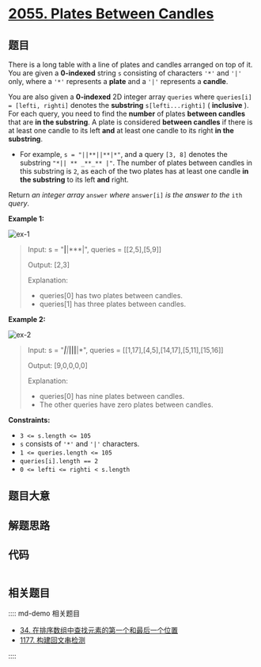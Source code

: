 # [2055. Plates Between Candles](https://leetcode.com/problems/plates-between-candles)

## 题目

There is a long table with a line of plates and candles arranged on top of it.
You are given a **0-indexed** string `s` consisting of characters `'*'` and
`'|'` only, where a `'*'` represents a **plate** and a `'|'` represents a
**candle**.

You are also given a **0-indexed** 2D integer array `queries` where
`queries[i] = [lefti, righti]` denotes the **substring** `s[lefti...righti]` (
**inclusive** ). For each query, you need to find the **number** of plates
**between candles** that are **in the substring**. A plate is considered
**between candles** if there is at least one candle to its left **and** at
least one candle to its right **in the substring**.

  * For example, `s = "||**||**|*"`, and a query `[3, 8]` denotes the substring `"*|| ** _**_** |"`. The number of plates between candles in this substring is `2`, as each of the two plates has at least one candle **in the substring** to its left **and** right.

Return _an integer array_ `answer` _where_ `answer[i]` _is the answer to the_
`ith` _query_.



**Example 1:**

![ex-1](https://assets.leetcode.com/uploads/2021/10/04/ex-1.png)

> Input: s = "**|**|***|", queries = [[2,5],[5,9]]
> 
> Output: [2,3]
> 
> Explanation:
> - queries[0] has two plates between candles.
> - queries[1] has three plates between candles.

**Example 2:**

![ex-2](https://assets.leetcode.com/uploads/2021/10/04/ex-2.png)

> Input: s = "***|**|*****|**||**|*", queries = [[1,17],[4,5],[14,17],[5,11],[15,16]]
> 
> Output: [9,0,0,0,0]
> 
> Explanation:
> - queries[0] has nine plates between candles.
> - The other queries have zero plates between candles.

**Constraints:**

  * `3 <= s.length <= 105`
  * `s` consists of `'*'` and `'|'` characters.
  * `1 <= queries.length <= 105`
  * `queries[i].length == 2`
  * `0 <= lefti <= righti < s.length`


## 题目大意

## 解题思路

## 代码

```javascript

```

## 相关题目

:::: md-demo 相关题目
- [34. 在排序数组中查找元素的第一个和最后一个位置](https://leetcode.com/problems/find-first-and-last-position-of-element-in-sorted-array)
- [1177. 构建回文串检测](https://leetcode.com/problems/can-make-palindrome-from-substring)

::::
